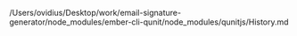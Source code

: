 /Users/ovidius/Desktop/work/email-signature-generator/node_modules/ember-cli-qunit/node_modules/qunitjs/History.md